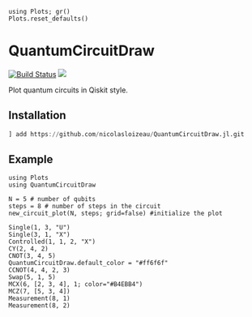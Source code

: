 ```@setup index
using Plots; gr()
Plots.reset_defaults()
```

# QuantumCircuitDraw

[![Build Status](https://github.com/nicolasloizeau/QuantumCircuitDraw.jl/actions/workflows/CI.yml/badge.svg?branch=main)](https://github.com/nicolasloizeau/QuantumCircuitDraw.jl/actions/workflows/CI.yml?query=branch%3Amain)
[![](https://img.shields.io/badge/docs-dev-blue.svg)](https://nicolasloizeau.github.io/QuantumCircuitDraw.jl/dev)


Plot quantum circuits in Qiskit style.

## Installation
```julia
] add https://github.com/nicolasloizeau/QuantumCircuitDraw.jl.git
```


## Example

```@example index
using Plots
using QuantumCircuitDraw

N = 5 # number of qubits
steps = 8 # number of steps in the circuit
new_circuit_plot(N, steps; grid=false) #initialize the plot

Single(1, 3, "U")
Single(3, 1, "X")
Controlled(1, 1, 2, "X")
CY(2, 4, 2)
CNOT(3, 4, 5)
QuantumCircuitDraw.default_color = "#ff6f6f"
CCNOT(4, 4, 2, 3)
Swap(5, 1, 5)
MCX(6, [2, 3, 4], 1; color="#B4EBB4")
MCZ(7, [5, 3, 4])
Measurement(8, 1)
Measurement(8, 2)
```
